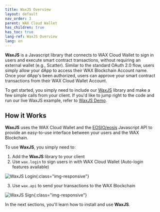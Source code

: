 ```yaml
---
title: WaxJS Overview
layout: default
nav_order: 3
parent: WAX Cloud Wallet
has_children: true
has_toc: true
lang-ref: WaxJS Overview
lang: en
---
```


**WaxJS** is a Javascript library that connects to WAX Cloud Wallet to sign in users and execute smart contract transactions, without requiring an external wallet (e.g., Scatter). Similar to the standard OAuth 2.0 flow, users simply allow your dApp to access their WAX Blockchain Account name. Once your dApp's been authorized, users can approve your smart contract transactions from their WAX Cloud Wallet Account.

To get started, you simply need to include our [WaxJS](https://github.com/worldwide-asset-exchange/waxjs) library and make a few simple calls from your client. If you'd like to jump right to the code and run our live WaxJS example, refer to [WaxJS Demo](/en/wax-cloud-wallet/waxjs/waxjs_demo).
## How it Works

**WaxJS** uses the WAX Cloud Wallet and the [EOSIO/eosjs](https://github.com/EOSIO/eosjs)  Javascript API to provide an easy-to-use interface between your users and the WAX Blockchain.

To use **WaxJS**, you simply need to:

1. Add the **WaxJS** library to your client
2. Use `wax.login` to sign users in with WAX Cloud Wallet (Auto-login features available)

![WaxJS Login](/assets/img/wax-cloud-wallet/waxjs/waxjs_login.png){:class="img-responsive"}

3. Use `wax.api` to send your transactions to the WAX Blockchain

![WaxJS Sign](/assets/img/wax-cloud-wallet/waxjs/waxjs_sign.png){:class="img-responsive"}

In the next sections, you'll learn how to install and use **WaxJS**.
